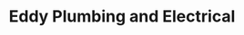 ---
title: "Eddy Plumbing and Electrical"
url: /saint-john/eddy-plumbing-and-electrical/
shop: Baustoffe
---